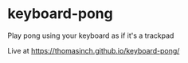 # keyboard-pong
Play pong using your keyboard as if it's a trackpad

Live at https://thomasinch.github.io/keyboard-pong/
